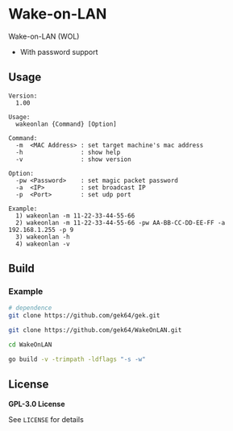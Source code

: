 # Wake-on-LAN
Wake-on-LAN (WOL)
- With password support

## Usage
```
Version:
  1.00

Usage:
  wakeonlan {Command} [Option]

Command:
  -m  <MAC Address> : set target machine's mac address
  -h                : show help
  -v                : show version

Option:
  -pw <Password>    : set magic packet password
  -a  <IP>          : set broadcast IP
  -p  <Port>        : set udp port

Example:
  1) wakeonlan -m 11-22-33-44-55-66
  2) wakeonlan -m 11-22-33-44-55-66 -pw AA-BB-CC-DD-EE-FF -a 192.168.1.255 -p 9
  3) wakeonlan -h
  4) wakeonlan -v
```

## Build
### Example
```sh
# dependence
git clone https://github.com/gek64/gek.git

git clone https://github.com/gek64/WakeOnLAN.git

cd WakeOnLAN

go build -v -trimpath -ldflags "-s -w"
```

## License

**GPL-3.0 License**

See `LICENSE` for details


